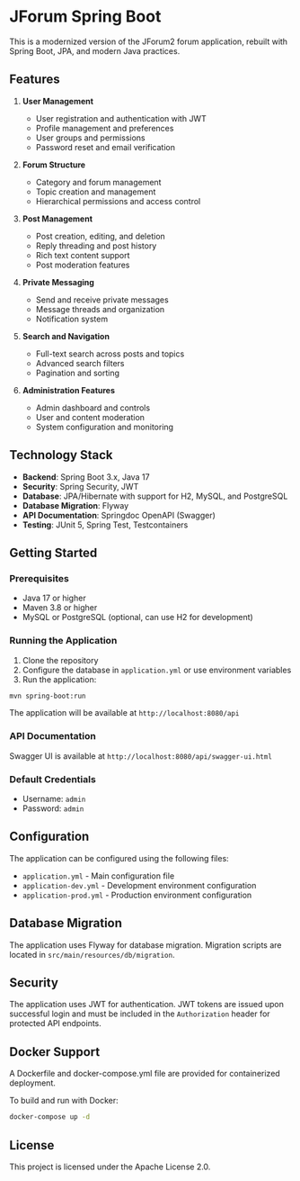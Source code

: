 # JForum Spring Boot

This is a modernized version of the JForum2 forum application, rebuilt with Spring Boot, JPA, and modern Java practices.

## Features

1. **User Management**
   - User registration and authentication with JWT
   - Profile management and preferences
   - User groups and permissions
   - Password reset and email verification

2. **Forum Structure**
   - Category and forum management
   - Topic creation and management
   - Hierarchical permissions and access control

3. **Post Management**
   - Post creation, editing, and deletion
   - Reply threading and post history
   - Rich text content support
   - Post moderation features

4. **Private Messaging**
   - Send and receive private messages
   - Message threads and organization
   - Notification system

5. **Search and Navigation**
   - Full-text search across posts and topics
   - Advanced search filters
   - Pagination and sorting

6. **Administration Features**
   - Admin dashboard and controls
   - User and content moderation
   - System configuration and monitoring

## Technology Stack

- **Backend**: Spring Boot 3.x, Java 17
- **Security**: Spring Security, JWT
- **Database**: JPA/Hibernate with support for H2, MySQL, and PostgreSQL
- **Database Migration**: Flyway
- **API Documentation**: Springdoc OpenAPI (Swagger)
- **Testing**: JUnit 5, Spring Test, Testcontainers

## Getting Started

### Prerequisites

- Java 17 or higher
- Maven 3.8 or higher
- MySQL or PostgreSQL (optional, can use H2 for development)

### Running the Application

1. Clone the repository
2. Configure the database in `application.yml` or use environment variables
3. Run the application:

```bash
mvn spring-boot:run
```

The application will be available at `http://localhost:8080/api`

### API Documentation

Swagger UI is available at `http://localhost:8080/api/swagger-ui.html`

### Default Credentials

- Username: `admin`
- Password: `admin`

## Configuration

The application can be configured using the following files:

- `application.yml` - Main configuration file
- `application-dev.yml` - Development environment configuration
- `application-prod.yml` - Production environment configuration

## Database Migration

The application uses Flyway for database migration. Migration scripts are located in `src/main/resources/db/migration`.

## Security

The application uses JWT for authentication. JWT tokens are issued upon successful login and must be included in the `Authorization` header for protected API endpoints.

## Docker Support

A Dockerfile and docker-compose.yml file are provided for containerized deployment.

To build and run with Docker:

```bash
docker-compose up -d
```

## License

This project is licensed under the Apache License 2.0.